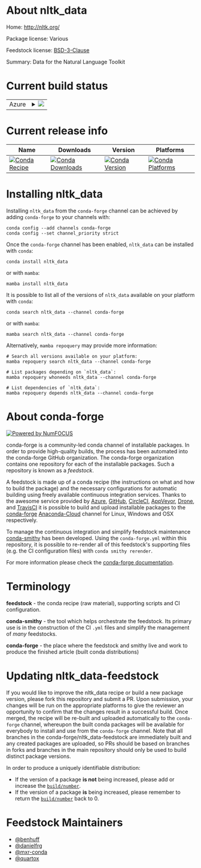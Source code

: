 About nltk_data
===============

Home: http://nltk.org/

Package license: Various

Feedstock license: [BSD-3-Clause](https://github.com/conda-forge/nltk_data-feedstock/blob/main/LICENSE.txt)

Summary: Data for the Natural Language Toolkit

Current build status
====================


<table>
    
  <tr>
    <td>Azure</td>
    <td>
      <details>
        <summary>
          <a href="https://dev.azure.com/conda-forge/feedstock-builds/_build/latest?definitionId=4822&branchName=main">
            <img src="https://dev.azure.com/conda-forge/feedstock-builds/_apis/build/status/nltk_data-feedstock?branchName=main">
          </a>
        </summary>
        <table>
          <thead><tr><th>Variant</th><th>Status</th></tr></thead>
          <tbody><tr>
              <td>linux_64</td>
              <td>
                <a href="https://dev.azure.com/conda-forge/feedstock-builds/_build/latest?definitionId=4822&branchName=main">
                  <img src="https://dev.azure.com/conda-forge/feedstock-builds/_apis/build/status/nltk_data-feedstock?branchName=main&jobName=linux&configuration=linux_64_" alt="variant">
                </a>
              </td>
            </tr><tr>
              <td>osx_64</td>
              <td>
                <a href="https://dev.azure.com/conda-forge/feedstock-builds/_build/latest?definitionId=4822&branchName=main">
                  <img src="https://dev.azure.com/conda-forge/feedstock-builds/_apis/build/status/nltk_data-feedstock?branchName=main&jobName=osx&configuration=osx_64_" alt="variant">
                </a>
              </td>
            </tr><tr>
              <td>win_64</td>
              <td>
                <a href="https://dev.azure.com/conda-forge/feedstock-builds/_build/latest?definitionId=4822&branchName=main">
                  <img src="https://dev.azure.com/conda-forge/feedstock-builds/_apis/build/status/nltk_data-feedstock?branchName=main&jobName=win&configuration=win_64_" alt="variant">
                </a>
              </td>
            </tr>
          </tbody>
        </table>
      </details>
    </td>
  </tr>
</table>

Current release info
====================

| Name | Downloads | Version | Platforms |
| --- | --- | --- | --- |
| [![Conda Recipe](https://img.shields.io/badge/recipe-nltk_data-green.svg)](https://anaconda.org/conda-forge/nltk_data) | [![Conda Downloads](https://img.shields.io/conda/dn/conda-forge/nltk_data.svg)](https://anaconda.org/conda-forge/nltk_data) | [![Conda Version](https://img.shields.io/conda/vn/conda-forge/nltk_data.svg)](https://anaconda.org/conda-forge/nltk_data) | [![Conda Platforms](https://img.shields.io/conda/pn/conda-forge/nltk_data.svg)](https://anaconda.org/conda-forge/nltk_data) |

Installing nltk_data
====================

Installing `nltk_data` from the `conda-forge` channel can be achieved by adding `conda-forge` to your channels with:

```
conda config --add channels conda-forge
conda config --set channel_priority strict
```

Once the `conda-forge` channel has been enabled, `nltk_data` can be installed with `conda`:

```
conda install nltk_data
```

or with `mamba`:

```
mamba install nltk_data
```

It is possible to list all of the versions of `nltk_data` available on your platform with `conda`:

```
conda search nltk_data --channel conda-forge
```

or with `mamba`:

```
mamba search nltk_data --channel conda-forge
```

Alternatively, `mamba repoquery` may provide more information:

```
# Search all versions available on your platform:
mamba repoquery search nltk_data --channel conda-forge

# List packages depending on `nltk_data`:
mamba repoquery whoneeds nltk_data --channel conda-forge

# List dependencies of `nltk_data`:
mamba repoquery depends nltk_data --channel conda-forge
```


About conda-forge
=================

[![Powered by
NumFOCUS](https://img.shields.io/badge/powered%20by-NumFOCUS-orange.svg?style=flat&colorA=E1523D&colorB=007D8A)](https://numfocus.org)

conda-forge is a community-led conda channel of installable packages.
In order to provide high-quality builds, the process has been automated into the
conda-forge GitHub organization. The conda-forge organization contains one repository
for each of the installable packages. Such a repository is known as a *feedstock*.

A feedstock is made up of a conda recipe (the instructions on what and how to build
the package) and the necessary configurations for automatic building using freely
available continuous integration services. Thanks to the awesome service provided by
[Azure](https://azure.microsoft.com/en-us/services/devops/), [GitHub](https://github.com/),
[CircleCI](https://circleci.com/), [AppVeyor](https://www.appveyor.com/),
[Drone](https://cloud.drone.io/welcome), and [TravisCI](https://travis-ci.com/)
it is possible to build and upload installable packages to the
[conda-forge](https://anaconda.org/conda-forge) [Anaconda-Cloud](https://anaconda.org/)
channel for Linux, Windows and OSX respectively.

To manage the continuous integration and simplify feedstock maintenance
[conda-smithy](https://github.com/conda-forge/conda-smithy) has been developed.
Using the ``conda-forge.yml`` within this repository, it is possible to re-render all of
this feedstock's supporting files (e.g. the CI configuration files) with ``conda smithy rerender``.

For more information please check the [conda-forge documentation](https://conda-forge.org/docs/).

Terminology
===========

**feedstock** - the conda recipe (raw material), supporting scripts and CI configuration.

**conda-smithy** - the tool which helps orchestrate the feedstock.
                   Its primary use is in the construction of the CI ``.yml`` files
                   and simplify the management of *many* feedstocks.

**conda-forge** - the place where the feedstock and smithy live and work to
                  produce the finished article (built conda distributions)


Updating nltk_data-feedstock
============================

If you would like to improve the nltk_data recipe or build a new
package version, please fork this repository and submit a PR. Upon submission,
your changes will be run on the appropriate platforms to give the reviewer an
opportunity to confirm that the changes result in a successful build. Once
merged, the recipe will be re-built and uploaded automatically to the
`conda-forge` channel, whereupon the built conda packages will be available for
everybody to install and use from the `conda-forge` channel.
Note that all branches in the conda-forge/nltk_data-feedstock are
immediately built and any created packages are uploaded, so PRs should be based
on branches in forks and branches in the main repository should only be used to
build distinct package versions.

In order to produce a uniquely identifiable distribution:
 * If the version of a package **is not** being increased, please add or increase
   the [``build/number``](https://docs.conda.io/projects/conda-build/en/latest/resources/define-metadata.html#build-number-and-string).
 * If the version of a package **is** being increased, please remember to return
   the [``build/number``](https://docs.conda.io/projects/conda-build/en/latest/resources/define-metadata.html#build-number-and-string)
   back to 0.

Feedstock Maintainers
=====================

* [@benhuff](https://github.com/benhuff/)
* [@danielfrg](https://github.com/danielfrg/)
* [@mxr-conda](https://github.com/mxr-conda/)
* [@quartox](https://github.com/quartox/)

